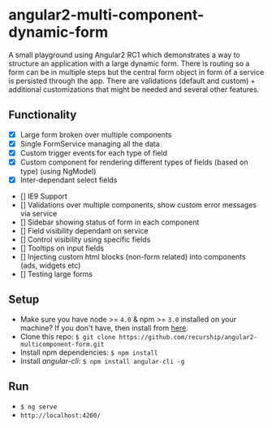 # angular2-multi-component-dynamic-form

A small playground using Angular2 RC1 which demonstrates a way to structure an application with a large dynamic form. There is routing so a form can be in multiple steps but the central form object in form of a service is persisted through the app. There are validations (default and custom) + additional customizations that might be needed and several other features.

## Functionality

- [x] Large form broken over multiple components
- [x] Single FormService managing all the data
- [x] Custom trigger events for each type of field
- [x] Custom component for rendering different types of fields (based on type) (using NgModel)
- [x] Inter-dependant select fields
- [] IE9 Support
- [] Validations over multiple components, show custom error messages via service
- [] Sidebar showing status of form in each component
- [] Field visibility dependant on service
- [] Control visibility using specific fields
- [] Tooltips on input fields
- [] Injecting custom html blocks (non-form related) into components (ads, widgets etc)
- [] Testing large forms


## Setup

- Make sure you have node >= `4.0` & npm >= `3.0` installed on your machine? If you don't have, then install from [here](https://nodejs.org/en/download/).
- Clone this repo: `$ git clone https://github.com/recurship/angular2-multicomponent-form.git`
- Install npm dependencies: `$ npm install`
- Install *angular-cli*: `$ npm install angular-cli -g`

## Run

- `$ ng serve`
- `http://localhost:4200/`

